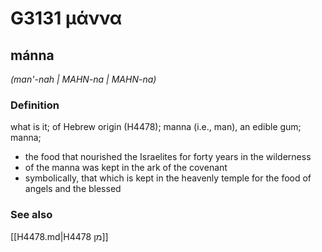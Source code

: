 # G3131 μάννα

## mánna

_(man'-nah | MAHN-na | MAHN-na)_

### Definition

what is it; of Hebrew origin (H4478); manna (i.e., man), an edible gum; manna; 

- the food that nourished the Israelites for forty years in the wilderness
- of the manna was kept in the ark of the covenant
- symbolically, that which is kept in the heavenly temple for the food of angels and the blessed

### See also

[[H4478.md|H4478 מן]]
